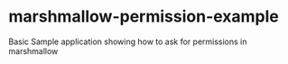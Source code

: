 # marshmallow-permission-example
Basic Sample application showing how to ask for permissions in marshmallow
